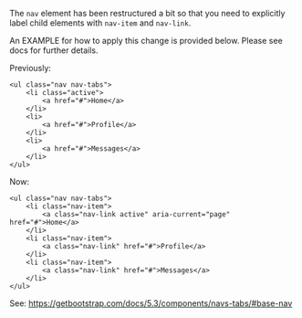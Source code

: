 The `nav` element has been restructured a bit so that you need to explicitly label
child elements with `nav-item` and `nav-link`.

An EXAMPLE for how to apply this change is provided below.
Please see docs for further details.

Previously:
```
<ul class="nav nav-tabs">
    <li class="active">
        <a href="#">Home</a>
    </li>
    <li>
        <a href="#">Profile</a>
    </li>
    <li>
        <a href="#">Messages</a>
    </li>
</ul>
```

Now:
```
<ul class="nav nav-tabs">
    <li class="nav-item">
        <a class="nav-link active" aria-current="page" href="#">Home</a>
    </li>
    <li class="nav-item">
        <a class="nav-link" href="#">Profile</a>
    </li>
    <li class="nav-item">
        <a class="nav-link" href="#">Messages</a>
    </li>
</ul>
```

See: https://getbootstrap.com/docs/5.3/components/navs-tabs/#base-nav
